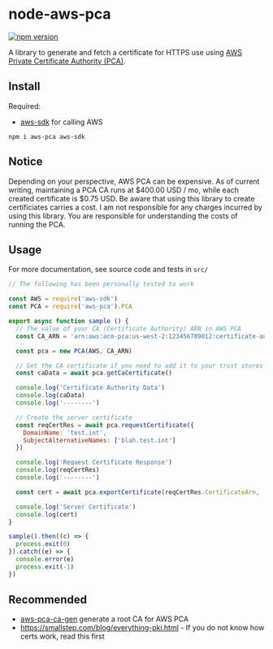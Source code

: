 # node-aws-pca

[![npm version](https://badge.fury.io/js/aws-pca.svg)](https://badge.fury.io/js/aws-pca)

A library to generate and fetch a certificate for HTTPS use using [AWS Private Certificate Authority (PCA)](https://aws.amazon.com/certificate-manager/private-certificate-authority/).

## Install

Required:

- [aws-sdk](https://www.npmjs.com/package/aws-sdk) for calling AWS

`npm i aws-pca aws-sdk`

## Notice

Depending on your perspective, AWS PCA can be expensive. As of current writing, maintaining a PCA CA runs at $400.00 USD / mo, while each created certificate is $0.75 USD. Be aware that using this library to create certificiates carries a cost. I am not responsible for any charges incurred by using this library. You are responsible for understanding the costs of running the PCA.

## Usage

For more documentation, see source code and tests in `src/`

```js
// The following has been personally tested to work

const AWS = require('aws-sdk')
const PCA = require('aws-pca').PCA

export async function sample () {
  // The value of your CA (Certificate Authority) ARN in AWS PCA
  const CA_ARN = 'arn:aws:acm-pca:us-west-2:123456789012:certificate-authority/4819f73f-af7c-4abf-8753-62e40512cac6'

  const pca = new PCA(AWS, CA_ARN)

  // Get the CA certificate if you need to add it to your trust stores
  const caData = await pca.getCaCertificate()

  console.log('Certificate Authority Data')
  console.log(caData)
  console.log('--------')

  // Create the server certificate
  const reqCertRes = await pca.requestCertificate({
    DomainName: 'test.int',
    SubjectAlternativeNames: ['blah.test.int']
  })

  console.log('Request Certificate Response')
  console.log(reqCertRes)
  console.log('--------')

  const cert = await pca.exportCertificate(reqCertRes.CertificateArn, 'password-to-set-for-the-key')

  console.log('Server Certificate')
  console.log(cert)
}

sample().then((c) => {
  process.exit(0)
}).catch((e) => {
  console.error(e)
  process.exit(-1)
})
```

## Recommended

- [aws-pca-ca-gen](https://github.com/theogravity/aws-pca-ca-gen) generate a root CA for AWS PCA
- https://smallstep.com/blog/everything-pki.html - If you do not know how certs work, read this first


